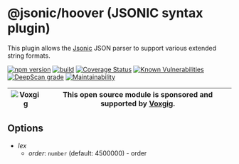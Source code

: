 # @jsonic/hoover (JSONIC syntax plugin)

This plugin allows the [Jsonic](https://jsonic.senecajs.org) JSON
parser to support various extended string formats.



[![npm version](https://img.shields.io/npm/v/@jsonic/hoover.svg)](https://npmjs.com/package/@jsonic/hoover)
[![build](https://github.com/jsonicjs/hoover/actions/workflows/build.yml/badge.svg)](https://github.com/jsonicjs/hoover/actions/workflows/build.yml)
[![Coverage Status](https://coveralls.io/repos/github/jsonicjs/hoover/badge.svg?branch=main)](https://coveralls.io/github/jsonicjs/hoover?branch=main)
[![Known Vulnerabilities](https://snyk.io/test/github/jsonicjs/hoover/badge.svg)](https://snyk.io/test/github/jsonicjs/hoover)
[![DeepScan grade](https://deepscan.io/api/teams/5016/projects/22466/branches/663906/badge/grade.svg)](https://deepscan.io/dashboard#view=project&tid=5016&pid=22466&bid=663906)
[![Maintainability](https://api.codeclimate.com/v1/badges/10e9bede600896c77ce8/maintainability)](https://codeclimate.com/github/jsonicjs/hoover/maintainability)

| ![Voxgig](https://www.voxgig.com/res/img/vgt01r.png) | This open source module is sponsored and supported by [Voxgig](https://www.voxgig.com). |
| ---------------------------------------------------- | --------------------------------------------------------------------------------------- |



<!--START:options-->
## Options
* _lex_
  * _order_: `number` (default: 4500000) - order

<!--END:options-->







